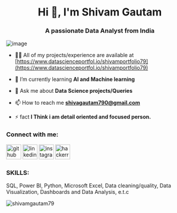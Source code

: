 <h1 align="center">Hi 👋, I'm Shivam Gautam</h1>
<h3 align="center">A passionate Data Analyst from India</h3>

![image](https://camo.githubusercontent.com/cae12fddd9d6982901d82580bdf321d81fb299141098ca1c2d4891870827bf17/68747470733a2f2f6d69726f2e6d656469756d2e636f6d2f6d61782f313336302f302a37513379765349765f7430696f4a2d5a2e676966)


- 👨‍💻 All of my projects/experience are available at [https://www.datascienceportfol.io/shivamportfolio79](https://www.datascienceportfol.io/shivamportfolio79)

- 🌱 I’m currently learning **AI and Machine learning**

- 💬 Ask me about **Data Science projects/Queries**

- 📫 How to reach me **shivagautam790@gmail.com**

- ⚡ fact **I Think i am detail oriented and focused person.**

<h3 align="left">Connect with me:</h3>
<p align="left">
<img src='https://cdn.jsdelivr.net/npm/simple-icons@3.0.1/icons/github.svg' alt='github' height='40'(github.com/Shivamgautam79)>
<img src='https://cdn.jsdelivr.net/npm/simple-icons@3.0.1/icons/linkedin.svg' alt='linkedin' height='40'(https:/www.linkedin.com/in/Shivam-Gautam/)> 
<img src='https://cdn.jsdelivr.net/npm/simple-icons@3.0.1/icons/instagram.svg' alt='instagram' height='40'(https://www.instagram.com/shiv.a_m_/)>
<img src='https://cdn.jsdelivr.net/npm/simple-icons@3.0.1/icons/hackerrank.svg' alt='hackerrank' height='40'(https://www.hackerrank.com/profile/shivagautam790)> 
</p>

<h3 align="left"> SKILLS:</h3>
<p align="left"> SQL, Power BI, Python, Microsoft Excel, Data cleaning/quality, Data Visualization, Dashboards and Data Analysis, e.t.c </p>



<p><img align="center" src="https://github-readme-streak-stats.herokuapp.com/?user=shivamgautam79&" alt="shivamgautam79" /></p>
